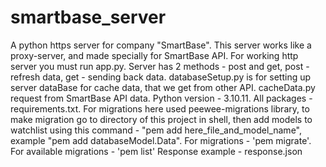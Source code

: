 # smartbase_server
 A python https server for company "SmartBase".
 This server works like a proxy-server, and made specially for SmartBase API. 
 For working http server you must run app.py. Server has 2 methods - post and get, post - refresh data, get - sending back data.
 databaseSetup.py is for setting up server dataBase for cache data, that we get from other API.
 cacheData.py request from SmartBase API data.
 Python version - 3.10.11.
 All packages - requirements.txt.
 For migrations here used peewee-migrations library, to make migration go to directory of this project in shell,
 then add models to watchlist using this command - "pem add here_file_and_model_name", example "pem add databaseModel.Data".
 For migrations - 'pem migrate'.
 For available migrations - 'pem list'
 Response example - response.json
